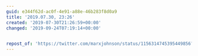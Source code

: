 ```yaml
---
guid: e344f62d-ac0f-4e91-a88e-46b283f8d0a9
title: '2019.07.30, 23:26'
created: '2019-07-30T21:26:59+00:00'
changed: '2019-09-24T07:19:14+00:00'


repost_of: 'https://twitter.com/marxjohnson/status/1156314745395449856?s=20'
---
```


